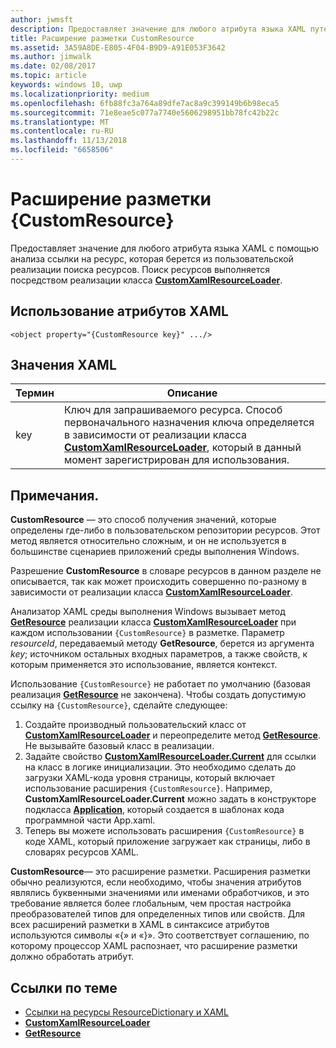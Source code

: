 ```yaml
---
author: jwmsft
description: Предоставляет значение для любого атрибута языка XAML путем оценки ссылки на ресурс, которая берется из пользовательской реализации поиска ресурсов. Поиск ресурсов выполняется реализацией класса CustomXamlResourceLoader.
title: Расширение разметки CustomResource
ms.assetid: 3A59A8DE-E805-4F04-B9D9-A91E053F3642
ms.author: jimwalk
ms.date: 02/08/2017
ms.topic: article
keywords: windows 10, uwp
ms.localizationpriority: medium
ms.openlocfilehash: 6fb88fc3a764a89dfe7ac8a9c399149b6b98eca5
ms.sourcegitcommit: 71e8eae5c077a7740e5606298951bb78fc42b22c
ms.translationtype: MT
ms.contentlocale: ru-RU
ms.lasthandoff: 11/13/2018
ms.locfileid: "6658506"
---
```

# <a name="customresource-markup-extension"></a>Расширение разметки {CustomResource}


Предоставляет значение для любого атрибута языка XAML с помощью анализа ссылки на ресурс, которая берется из пользовательской реализации поиска ресурсов. Поиск ресурсов выполняется посредством реализации класса [**CustomXamlResourceLoader**](https://msdn.microsoft.com/library/windows/apps/br243327).

## <a name="xaml-attribute-usage"></a>Использование атрибутов XAML

``` syntax
<object property="{CustomResource key}" .../>
```

## <a name="xaml-values"></a>Значения XAML

| Термин | Описание |
|------|-------------|
| key | Ключ для запрашиваемого ресурса. Способ первоначального назначения ключа определяется в зависимости от реализации класса [**CustomXamlResourceLoader**](https://msdn.microsoft.com/library/windows/apps/br243327), который в данный момент зарегистрирован для использования. |

## <a name="remarks"></a>Примечания.

**CustomResource** — это способ получения значений, которые определены где-либо в пользовательском репозитории ресурсов. Этот метод является относительно сложным, и он не используется в большинстве сценариев приложений среды выполнения Windows.

Разрешение **CustomResource** в словаре ресурсов в данном разделе не описывается, так как может происходить совершенно по-разному в зависимости от реализации класса [**CustomXamlResourceLoader**](https://msdn.microsoft.com/library/windows/apps/br243327).

Анализатор XAML среды выполнения Windows вызывает метод [**GetResource**](https://msdn.microsoft.com/library/windows/apps/br243340) реализации класса [**CustomXamlResourceLoader**](https://msdn.microsoft.com/library/windows/apps/br243327) при каждом использовании `{CustomResource}` в разметке. Параметр *resourceId*, передаваемый методу **GetResource**, берется из аргумента *key*; источником остальных входных параметров, а также свойств, к которым применяется это использование, является контекст.

Использование `{CustomResource}` не работает по умолчанию (базовая реализация [**GetResource**](https://msdn.microsoft.com/library/windows/apps/br243340) не закончена). Чтобы создать допустимую ссылку на `{CustomResource}`, сделайте следующее:

1.  Создайте производный пользовательский класс от [**CustomXamlResourceLoader**](https://msdn.microsoft.com/library/windows/apps/br243327) и переопределите метод [**GetResource**](https://msdn.microsoft.com/library/windows/apps/br243340). Не вызывайте базовый класс в реализации.
2.  Задайте свойство [**CustomXamlResourceLoader.Current**](https://msdn.microsoft.com/library/windows/apps/br243328) для ссылки на класс в логике инициализации. Это необходимо сделать до загрузки XAML-кода уровня страницы, который включает использование расширения `{CustomResource}`. Например, **CustomXamlResourceLoader.Current** можно задать в конструкторе подкласса [**Application**](https://msdn.microsoft.com/library/windows/apps/br242324), который создается в шаблонах кода программной части App.xaml.
3.  Теперь вы можете использовать расширения `{CustomResource}` в коде XAML, который приложение загружает как страницы, либо в словарях ресурсов XAML.

**CustomResource**— это расширение разметки. Расширения разметки обычно реализуются, если необходимо, чтобы значения атрибутов являлись буквенными значениями или именами обработчиков, и это требование является более глобальным, чем простая настройка преобразователей типов для определенных типов или свойств. Для всех расширений разметки в XAML в синтаксисе атрибутов используются символы «\{» и «\}». Это соответствует соглашению, по которому процессор XAML распознает, что расширение разметки должно обработать атрибут.

## <a name="related-topics"></a>Ссылки по теме

* [Ссылки на ресурсы ResourceDictionary и XAML](https://msdn.microsoft.com/library/windows/apps/mt187273)
* [**CustomXamlResourceLoader**](https://msdn.microsoft.com/library/windows/apps/br243327)
* [**GetResource**](https://msdn.microsoft.com/library/windows/apps/br243340)

